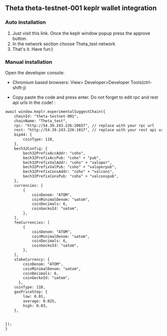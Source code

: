 ## Theta theta-testnet-001 keplr wallet integration
<!--
#### Requirements 
[keplr wallet extension](https://google.com)
-->
### Auto installation
1) Just visit this link. Once the keplr window popup press the approve button.  
2) In the network section choose Theta_test network  
3) That's it. Have fun:)  

### Manual installation

Open the developer console:

- Chromium based browsers: View> Developer>Developer Tools(ctrl-shift-j)

- Copy paste the code and press enter. Do not forget to edit rpc and rest api urls in the code! :


```markdown
await window.keplr.experimentalSuggestChain({
    chainId: "theta-testnet-001",
    chainName: "Theta_test",
    rpc: "http://54.39.243.226:20657", // replace with your rpc url
    rest: "http://54.39.243.226:1017", // replace with your rest api url
    bip44: {
        coinType: 118,
    },
    bech32Config: {
        bech32PrefixAccAddr: "coho",
        bech32PrefixAccPub: "coho" + "pub",
        bech32PrefixValAddr: "coho" + "valoper",
        bech32PrefixValPub: "coho" + "valoperpub",
        bech32PrefixConsAddr: "coho" + "valcons",
        bech32PrefixConsPub: "coho" + "valconspub",
    },
    currencies: [ 
        { 
            coinDenom: "ATOM", 
            coinMinimalDenom: "uatom", 
            coinDecimals: 6, 
            coinGeckoId: "uatom", 
        }, 
    ],
    feeCurrencies: [
        {
            coinDenom: "ATOM",
            coinMinimalDenom: "uatom",
            coinDecimals: 6,
            coinGeckoId: "uatom",
        },
    ],
    stakeCurrency: {
        coinDenom: "ATOM",
        coinMinimalDenom: "uatom",
        coinDecimals: 6,
        coinGeckoId: "uatom",
      },
    coinType: 118,
    gasPriceStep: {
        low: 0.01,
        average: 0.025,
        high: 0.03,
    },
    
  
});
}
```
